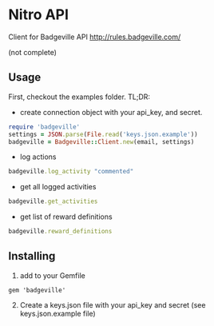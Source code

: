 Nitro API
============

Client for Badgeville API http://rules.badgeville.com/

(not complete)

Usage
--------
First, checkout the examples folder. TL;DR:

* create connection object with your api_key, and secret.

```ruby
require 'badgeville'
settings = JSON.parse(File.read('keys.json.example'))
badgeville = Badgeville::Client.new(email, settings)
```

* log actions

```ruby
badgeville.log_activity "commented"
```

* get all logged activities

```ruby
badgeville.get_activities
```

* get list of reward definitions

```ruby
badgeville.reward_definitions
```

Installing
----------
 1) add to your Gemfile

```
gem 'badgeville'
```

 2) Create a keys.json file with your api_key and secret (see keys.json.example file)

